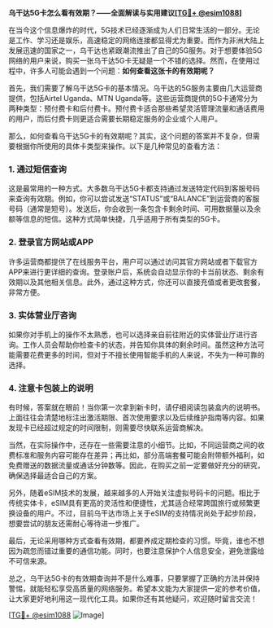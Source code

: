 **乌干达5G卡怎么看有效期？——全面解读与实用建议[[TG💪+ @esim1088](https://t.me/s/esim1088)]**

在当今这个信息爆炸的时代，5G技术已经逐渐成为人们日常生活的一部分。无论是工作、学习还是娱乐，高速稳定的网络连接都显得尤为重要。而作为非洲大陆上发展迅速的国家之一，乌干达也紧跟潮流推出了自己的5G服务。对于想要体验5G网络的用户来说，购买一张乌干达5G卡无疑是一个不错的选择。然而，在使用过程中，许多人可能会遇到一个问题：**如何查看这张卡的有效期呢？**

首先，我们需要了解乌干达5G卡的基本情况。乌干达的5G服务主要由几大运营商提供，包括Airtel Uganda、MTN Uganda等。这些运营商提供的5G卡通常分为两种类型：预付费卡和后付费卡。预付费卡适合那些希望灵活管理流量和通话费用的用户，而后付费卡则更适合需要长期稳定服务的企业或个人用户。

那么，如何查看乌干达5G卡的有效期呢？其实，这个问题的答案并不复杂，但需要根据你所使用的具体卡类型来操作。以下是几种常见的查看方法：

### **1. 通过短信查询**
这是最常用的一种方式。大多数乌干达5G卡都支持通过发送特定代码到客服号码来查询有效期。例如，你可以尝试发送“STATUS”或“BALANCE”到运营商的客服号码（通常是短号）。发送后，你会收到一条包含卡剩余时间、可用数据量以及余额等信息的短信。这种方式简单快捷，几乎适用于所有类型的5G卡。

### **2. 登录官方网站或APP**
许多运营商都提供了在线服务平台，用户可以通过访问其官方网站或者下载官方APP来进行更详细的查询。登录账户后，系统会自动显示你的卡当前状态、剩余有效期以及其他相关信息。此外，通过这种方式，你还可以直接充值或者更改套餐，非常方便。

### **3. 实体营业厅咨询**
如果你对手机上的操作不太熟悉，也可以选择亲自前往附近的实体营业厅进行咨询。工作人员会帮助你检查卡的状态，并告知你具体的剩余时间。虽然这种方法可能需要花费更多的时间，但对于不擅长使用智能手机的人来说，不失为一种可靠的选择。

### **4. 注意卡包装上的说明**
有时候，答案就在眼前！当你第一次拿到新卡时，请仔细阅读包装盒内的说明书。上面往往会清楚地标注出激活期限、首次使用要求以及后续维护指南等内容。如果发现卡已经超过规定的时间限制，则需要尽快联系运营商解决。

当然，在实际操作中，还存在一些需要注意的小细节。比如，不同运营商之间的收费标准和服务内容可能存在差异；再比如，部分高端套餐可能会附带额外福利，如免费赠送的数据流量或通话分钟数等。因此，在购买之前一定要做好充分的研究，确保选择最适合自己的方案。

另外，随着eSIM技术的发展，越来越多的人开始关注虚拟号码卡的问题。相比于传统实体卡，eSIM具有更高的灵活性和便捷性，尤其适合经常跨国旅行或频繁更换设备的用户。不过，目前乌干达市场上关于eSIM的支持情况尚处于起步阶段，想要尝试的朋友还需耐心等待进一步推广。

最后，无论采用哪种方式查看有效期，都要养成定期检查的习惯。毕竟，谁也不想因为疏忽而错过重要的通信功能。同时，也要注意保护个人信息安全，避免泄露给不可信来源。

总之，乌干达5G卡的有效期查询并不是什么难事，只要掌握了正确的方法并保持警惕，就能轻松享受高质量的网络服务。希望本文能为大家提供一定的参考价值，让大家更好地利用这一现代化工具。如果你还有其他疑问，欢迎随时留言交流！

[[TG💪+ @esim1088](https://t.me/s/esim1088) ![Image](https://i.postimg.cc/4NQfJmqS/Snipaste-2025-05-13-00-14-12.png)]